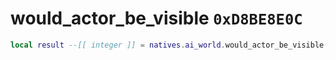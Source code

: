 # would_actor_be_visible `0xD8BE8E0C`

```lua
local result --[[ integer ]] = natives.ai_world.would_actor_be_visible(_unk0 --[[ integer ]], _unk1 --[[ integer ]], _unk2 --[[ integer ]])
```